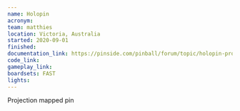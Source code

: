 ```yaml
---
name: Holopin
acronym:
team: matthies
location: Victoria, Australia
started: 2020-09-01
finished:
documentation_link: https://pinside.com/pinball/forum/topic/holopin-projection-mapped-pinball
code_link:
gameplay_link:
boardsets: FAST
lights:
---
```

Projection mapped pin
